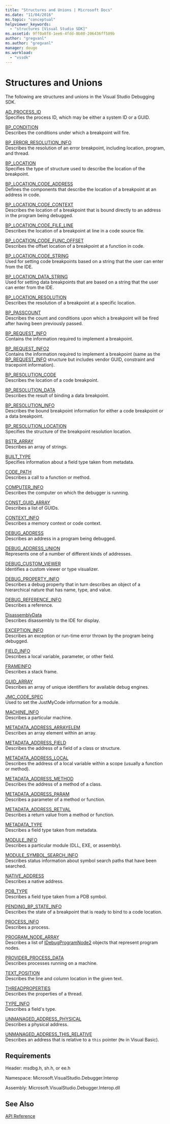 ```yaml
---
title: "Structures and Unions | Microsoft Docs"
ms.date: "11/04/2016"
ms.topic: "conceptual"
helpviewer_keywords: 
  - "structures [Visual Studio SDK]"
ms.assetid: 9ff0a8f8-1ee6-4fdd-8b80-206436ff589b
author: "gregvanl"
ms.author: "gregvanl"
manager: douge
ms.workload: 
  - "vssdk"
---
```

# Structures and Unions
The following are structures and unions in the Visual Studio Debugging SDK.  
  
 [AD_PROCESS_ID](../../../extensibility/debugger/reference/ad-process-id.md)  
 Specifies the process ID, which may be either a system ID or a GUID.  
  
 [BP_CONDITION](../../../extensibility/debugger/reference/bp-condition.md)  
 Describes the conditions under which a breakpoint will fire.  
  
 [BP_ERROR_RESOLUTION_INFO](../../../extensibility/debugger/reference/bp-error-resolution-info.md)  
 Describes the resolution of an error breakpoint, including location, program, and thread.  
  
 [BP_LOCATION](../../../extensibility/debugger/reference/bp-location.md)  
 Specifies the type of structure used to describe the location of the breakpoint.  
  
 [BP_LOCATION_CODE_ADDRESS](../../../extensibility/debugger/reference/bp-location-code-address.md)  
 Defines the components that describe the location of a breakpoint at an address in code.  
  
 [BP_LOCATION_CODE_CONTEXT](../../../extensibility/debugger/reference/bp-location-code-context.md)  
 Describes the location of a breakpoint that is bound directly to an address in the program being debugged.  
  
 [BP_LOCATION_CODE_FILE_LINE](../../../extensibility/debugger/reference/bp-location-code-file-line.md)  
 Describes the location of a breakpoint at line in a code source file.  
  
 [BP_LOCATION_CODE_FUNC_OFFSET](../../../extensibility/debugger/reference/bp-location-code-func-offset.md)  
 Describes the offset location of a breakpoint at a function in code.  
  
 [BP_LOCATION_CODE_STRING](../../../extensibility/debugger/reference/bp-location-code-string.md)  
 Used for setting code breakpoints based on a string that the user can enter from the IDE.  
  
 [BP_LOCATION_DATA_STRING](../../../extensibility/debugger/reference/bp-location-data-string.md)  
 Used for setting data breakpoints that are based on a string that the user can enter from the IDE.  
  
 [BP_LOCATION_RESOLUTION](../../../extensibility/debugger/reference/bp-location-resolution.md)  
 Describes the resolution of a breakpoint at a specific location.  
  
 [BP_PASSCOUNT](../../../extensibility/debugger/reference/bp-passcount.md)  
 Describes the count and conditions upon which a breakpoint will be fired after having been previously passed.  
  
 [BP_REQUEST_INFO](../../../extensibility/debugger/reference/bp-request-info.md)  
 Contains the information required to implement a breakpoint.  
  
 [BP_REQUEST_INFO2](../../../extensibility/debugger/reference/bp-request-info2.md)  
 Contains the information required to implement a breakpoint (same as the [BP_REQUEST_INFO](../../../extensibility/debugger/reference/bp-request-info.md) structure but includes vendor GUID, constraint and tracepoint information).  
  
 [BP_RESOLUTION_CODE](../../../extensibility/debugger/reference/bp-resolution-code.md)  
 Describes the location of a code breakpoint.  
  
 [BP_RESOLUTION_DATA](../../../extensibility/debugger/reference/bp-resolution-data.md)  
 Describes the result of binding a data breakpoint.  
  
 [BP_RESOLUTION_INFO](../../../extensibility/debugger/reference/bp-resolution-info.md)  
 Describes the bound breakpoint information for either a code breakpoint or a data breakpoint.  
  
 [BP_RESOLUTION_LOCATION](../../../extensibility/debugger/reference/bp-resolution-location.md)  
 Specifies the structure of the breakpoint resolution location.  
  
 [BSTR_ARRAY](../../../extensibility/debugger/reference/bstr-array.md)  
 Describes an array of strings.  
  
 [BUILT_TYPE](../../../extensibility/debugger/reference/built-type.md)  
 Specifies information about a field type taken from metadata.  
  
 [CODE_PATH](../../../extensibility/debugger/reference/code-path.md)  
 Describes a call to a function or method.  
  
 [COMPUTER_INFO](../../../extensibility/debugger/reference/computer-info.md)  
 Describes the computer on which the debugger is running.  
  
 [CONST_GUID_ARRAY](../../../extensibility/debugger/reference/const-guid-array.md)  
 Describes a list of GUIDs.  
  
 [CONTEXT_INFO](../../../extensibility/debugger/reference/context-info.md)  
 Describes a memory context or code context.  
  
 [DEBUG_ADDRESS](../../../extensibility/debugger/reference/debug-address.md)  
 Describes an address in a program being debugged.  
  
 [DEBUG_ADDRESS_UNION](../../../extensibility/debugger/reference/debug-address-union.md)  
 Represents one of a number of different kinds of addresses.  
  
 [DEBUG_CUSTOM_VIEWER](../../../extensibility/debugger/reference/debug-custom-viewer.md)  
 Identifies a custom viewer or type visualizer.  
  
 [DEBUG_PROPERTY_INFO](../../../extensibility/debugger/reference/debug-property-info.md)  
 Describes a debug property that in turn describes an object of a hierarchical nature that has name, type, and value.  
  
 [DEBUG_REFERENCE_INFO](../../../extensibility/debugger/reference/debug-reference-info.md)  
 Describes a reference.  
  
 [DisassemblyData](../../../extensibility/debugger/reference/disassemblydata.md)  
 Describes disassembly to the IDE for display.  
  
 [EXCEPTION_INFO](../../../extensibility/debugger/reference/exception-info.md)  
 Describes an exception or run-time error thrown by the program being debugged.  
  
 [FIELD_INFO](../../../extensibility/debugger/reference/field-info.md)  
 Describes a local variable, parameter, or other field.  
  
 [FRAMEINFO](../../../extensibility/debugger/reference/frameinfo.md)  
 Describes a stack frame.  
  
 [GUID_ARRAY](../../../extensibility/debugger/reference/guid-array.md)  
 Describes an array of unique identifiers for available debug engines.  
  
 [JMC_CODE_SPEC](../../../extensibility/debugger/reference/jmc-code-spec.md)  
 Used to set the JustMyCode information for a module.  
  
 [MACHINE_INFO](../../../extensibility/debugger/reference/machine-info.md)  
 Describes a particular machine.  
  
 [METADATA_ADDRESS_ARRAYELEM](../../../extensibility/debugger/reference/metadata-address-arrayelem.md)  
 Describes an array element within an array.  
  
 [METADATA_ADDRESS_FIELD](../../../extensibility/debugger/reference/metadata-address-field.md)  
 Describes the address of a field of a class or structure.  
  
 [METADATA_ADDRESS_LOCAL](../../../extensibility/debugger/reference/metadata-address-local.md)  
 Describes the address of a local variable within a scope (usually a function or method).  
  
 [METADATA_ADDRESS_METHOD](../../../extensibility/debugger/reference/metadata-address-method.md)  
 Describes the address of a method of a class.  
  
 [METADATA_ADDRESS_PARAM](../../../extensibility/debugger/reference/metadata-address-param.md)  
 Describes a parameter of a method or function.  
  
 [METADATA_ADDRESS_RETVAL](../../../extensibility/debugger/reference/metadata-address-retval.md)  
 Describes a return value from a method or function.  
  
 [METADATA_TYPE](../../../extensibility/debugger/reference/metadata-type.md)  
 Describes a field type taken from metadata.  
  
 [MODULE_INFO](../../../extensibility/debugger/reference/module-info.md)  
 Describes a particular module (DLL, EXE, or assembly).  
  
 [MODULE_SYMBOL_SEARCH_INFO](../../../extensibility/debugger/reference/module-symbol-search-info.md)  
 Describes status information about symbol search paths that have been searched.  
  
 [NATIVE_ADDRESS](../../../extensibility/debugger/reference/native-address.md)  
 Describes a native address.  
  
 [PDB_TYPE](../../../extensibility/debugger/reference/pdb-type.md)  
 Describes a field type taken from a PDB symbol.  
  
 [PENDING_BP_STATE_INFO](../../../extensibility/debugger/reference/pending-bp-state-info.md)  
 Describes the state of a breakpoint that is ready to bind to a code location.  
  
 [PROCESS_INFO](../../../extensibility/debugger/reference/process-info.md)  
 Describes a process.  
  
 [PROGRAM_NODE_ARRAY](../../../extensibility/debugger/reference/program-node-array.md)  
 Describes a list of [IDebugProgramNode2](../../../extensibility/debugger/reference/idebugprogramnode2.md) objects that represent program nodes.  
  
 [PROVIDER_PROCESS_DATA](../../../extensibility/debugger/reference/provider-process-data.md)  
 Describes processes running on a machine.  
  
 [TEXT_POSITION](../../../extensibility/debugger/reference/text-position.md)  
 Describes the line and column location in the given text.  
  
 [THREADPROPERTIES](../../../extensibility/debugger/reference/threadproperties.md)  
 Describes the properties of a thread.  
  
 [TYPE_INFO](../../../extensibility/debugger/reference/type-info.md)  
 Describes a field's type.  
  
 [UNMANAGED_ADDRESS_PHYSICAL](../../../extensibility/debugger/reference/unmanaged-address-physical.md)  
 Describes a physical address.  
  
 [UNMANAGED_ADDRESS_THIS_RELATIVE](../../../extensibility/debugger/reference/unmanaged-address-this-relative.md)  
 Describes an address that is relative to a `this` pointer (`Me` in Visual Basic).  
  
## Requirements  
 Header: msdbg.h, sh.h, or ee.h  
  
 Namespace: Microsoft.VisualStudio.Debugger.Interop  
  
 Assembly: Microsoft.VisualStudio.Debugger.Interop.dll  
  
## See Also  
 [API Reference](../../../extensibility/debugger/reference/api-reference-visual-studio-debugging.md)